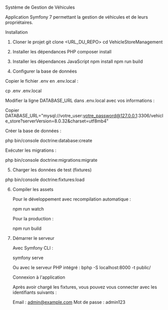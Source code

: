 Système de Gestion de Véhicules

Application Symfony 7 permettant la gestion de véhicules et de leurs propriétaires.


Installation

1. Cloner le projet
   git clone <URL_DU_REPO>
   cd VehicleStoreManagement

2. Installer les dépendances PHP
   composer install

3. Installer les dépendances JavaScript
   npm install
   npm run build

4. Configurer la base de données

Copier le fichier .env en .env.local :

cp .env .env.local

Modifier la ligne DATABASE_URL dans .env.local avec vos informations :

Copier DATABASE_URL="mysql://votre_user:votre_password@127.0.0.1:3306/vehicle_store?serverVersion=8.0.32&charset=utf8mb4"

Créer la base de données :

php bin/console doctrine:database:create

Exécuter les migrations :

php bin/console doctrine:migrations:migrate

5. Charger les données de test (fixtures)

php bin/console doctrine:fixtures:load


6. Compiler les assets
   
   Pour le développement avec recompilation automatique :
   
   npm run watch
   
   Pour la production :
   
   npm run build

7. Démarrer le serveur
   
   Avec Symfony CLI :

   symfony serve
   
   Ou avec le serveur PHP intégré :
   bphp -S localhost:8000 -t public/
   
   Connexion à l'application
   
   Après avoir chargé les fixtures, vous pouvez vous connecter avec les identifiants suivants :
   
   Email : admin@example.com
   Mot de passe : admin123


